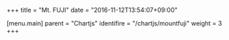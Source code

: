 +++
title = "Mt. FUJI"
date  = "2016-11-12T13:54:07+09:00"

[menu.main]
parent     = "Chartjs"
identifire = "/chartjs/mountfuji"
weight     = 3
+++

<canvas id="chart"></chart>

<script>
 var h = [409,602,573,531,634,765,813,975,977,1015,1194,1326,1102,1053,1006,1122,1278,1152,1002,1045,959,934,856,686,683,674,684,709,716,705,697,693,721,730,734,729,753,790,814,841,865,910,949,985,1033,1076,1136,1198,1262,1333,1400,1440,1523,1577,1665,1796,1946,2103,2261,2423,2630,2828,3042,3322,3610,3574,3715,3516,3296,3081,2899,2720,2557,2404,2276,2169,2046,1946,1848,1754,1661,1578,1491,1418,1344,1271,1223,1182,1139,1099,1053,1010,967,930,895,854,840,817,799,780,];
 var pos = [];

 for( var i = 0; i < h.length ; i++ ){
   pos.push( { x: i*100, y: h[i] } );
 }

 var data = {
    type:     'scatter',
    labels:   h,
    datasets: [
      {
        label: "height",
        value: pos,
        color: "#c9302c",
        style: 'triangle',
      }
    ],
    ymax : 10000,
 };

 genChart(data);

</script>
